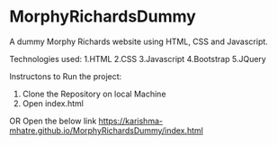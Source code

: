 # MorphyRichardsDummy
A dummy Morphy Richards website using HTML, CSS and Javascript.

Technologies used:
1.HTML
2.CSS
3.Javascript
4.Bootstrap
5.JQuery

Instructons to Run the project:
1. Clone the Repository on local Machine
2. Open index.html

OR
Open the below link
https://karishma-mhatre.github.io/MorphyRichardsDummy/index.html

